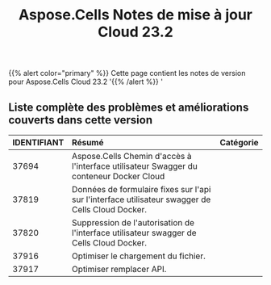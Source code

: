 ﻿---
title: Aspose.Cells Notes de mise à jour Cloud 23.2
second_title: Aspose.Cells Cloud Documen
type: docs
url: /fr/aspose-cells-cloud-23-2-release-notes/
description: Aspose.Cells Cloud prend en charge Excel pour créer, convertir, fusionner, diviser, protéger, opération d'objet interne, etc.
weight: 20
---
{{% alert color="primary" %}} 
Cette page contient les notes de version pour Aspose.Cells Cloud 23.2
'{{% /alert %}} '
## **Liste complète des problèmes et améliorations couverts dans cette version**

|**IDENTIFIANT**|**Résumé**|**Catégorie**|
|:- |:- |:- |
|37694 | Aspose.Cells Chemin d'accès à l'interface utilisateur Swagger du conteneur Docker Cloud|
|37819 | Données de formulaire fixes sur l'api sur l'interface utilisateur swagger de Cells Cloud Docker.|
|37820 | Suppression de l'autorisation de l'interface utilisateur swagger de Cells Cloud Docker.|
|37916 | Optimiser le chargement du fichier.|
|37917 | Optimiser remplacer API.|
